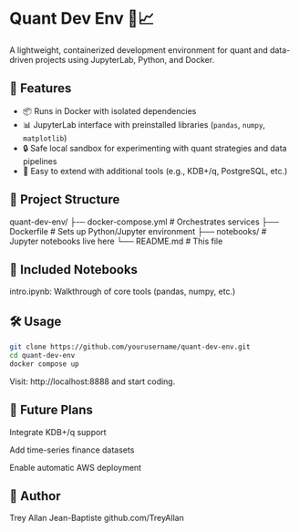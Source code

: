 # Quant Dev Env 🧠📈

A lightweight, containerized development environment for quant and data-driven projects using JupyterLab, Python, and Docker.

## 🚀 Features

- 📦 Runs in Docker with isolated dependencies
- 📊 JupyterLab interface with preinstalled libraries (`pandas`, `numpy`, `matplotlib`)
- 🔒 Safe local sandbox for experimenting with quant strategies and data pipelines
- 🧪 Easy to extend with additional tools (e.g., KDB+/q, PostgreSQL, etc.)

## 📁 Project Structure

quant-dev-env/
├-─ docker-compose.yml       # Orchestrates services
├── Dockerfile               # Sets up Python/Jupyter environment
├── notebooks/               # Jupyter notebooks live here
└── README.md                # This file

## 📓 Included Notebooks
intro.ipynb: Walkthrough of core tools (pandas, numpy, etc.)

## 🛠️ Usage
```bash
git clone https://github.com/yourusername/quant-dev-env.git
cd quant-dev-env
docker compose up
```

Visit: http://localhost:8888 and start coding.

## 🌱 Future Plans
Integrate KDB+/q support

Add time-series finance datasets

Enable automatic AWS deployment

## 👤 Author
Trey Allan Jean-Baptiste
github.com/TreyAllan
